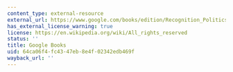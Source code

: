 ```yaml
---
content_type: external-resource
external_url: https://www.google.com/books/edition/Recognition_Politics/vEOeEAAAQBAJ?hl=en&gbpv=1
has_external_license_warning: true
license: https://en.wikipedia.org/wiki/All_rights_reserved
status: ''
title: Google Books
uid: 64ca06f4-fc43-47eb-8e4f-02342edb469f
wayback_url: ''
---
```

